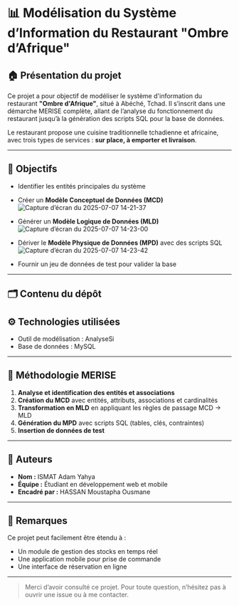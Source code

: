 # 📊 Modélisation du Système d’Information du Restaurant "Ombre d’Afrique"

## 🏠 Présentation du projet

Ce projet a pour objectif de modéliser le système d'information du restaurant **"Ombre d'Afrique"**, situé à Abéché, Tchad. Il s’inscrit dans une démarche MERISE complète, allant de l’analyse du fonctionnement du restaurant jusqu’à la génération des scripts SQL pour la base de données.

Le restaurant propose une cuisine traditionnelle tchadienne et africaine, avec trois types de services : **sur place, à emporter et livraison**.

---

## 🧩 Objectifs

- Identifier les entités principales du système
- Créer un **Modèle Conceptuel de Données (MCD)**
  ![Capture d’écran du 2025-07-07 14-21-37](https://github.com/user-attachments/assets/c991ed46-0007-4ed2-ac13-ebafb2a11891)

- Générer un **Modèle Logique de Données (MLD)**
![Capture d’écran du 2025-07-07 14-23-00](https://github.com/user-attachments/assets/03c83fab-64e5-447b-983c-0b366126e30a)

- Dériver le **Modèle Physique de Données (MPD)** avec des scripts SQL
![Capture d’écran du 2025-07-07 14-23-42](https://github.com/user-attachments/assets/0a136e8f-571f-469d-a40b-0f8495ec46d3)

- Fournir un jeu de données de test pour valider la base

---

## 🗂️ Contenu du dépôt

## ⚙️ Technologies utilisées

- Outil de modélisation : AnalyseSi 
- Base de données : MySQL 

---

## 🧠 Méthodologie MERISE

1. **Analyse et identification des entités et associations**
2. **Création du MCD** avec entités, attributs, associations et cardinalités
3. **Transformation en MLD** en appliquant les règles de passage MCD → MLD
4. **Génération du MPD** avec scripts SQL (tables, clés, contraintes)
5. **Insertion de données de test**

---

## 👤 Auteurs

- **Nom :** ISMAT Adam Yahya 
- **Équipe :** Étudiant en développement web et mobile 
- **Encadré par :** HASSAN Moustapha Ousmane

---

## 💬 Remarques

Ce projet peut facilement être étendu à :
- Un module de gestion des stocks en temps réel
- Une application mobile pour prise de commande
- Une interface de réservation en ligne

---

> Merci d’avoir consulté ce projet. Pour toute question, n’hésitez pas à ouvrir une issue ou à me contacter.
